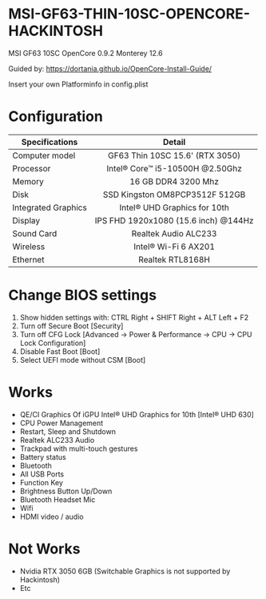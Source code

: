 # MSI-GF63-THIN-10SC-OPENCORE-HACKINTOSH

MSI GF63 10SC OpenCore 0.9.2 Monterey 12.6

Guided by: https://dortania.github.io/OpenCore-Install-Guide/

Insert your own Platforminfo in config.plist

# Configuration


| Specifications      | Detail        |
| ------------- |:-------------:|
| Computer model    | GF63 Thin 10SC 15.6' (RTX 3050) |
| Processor      |  Intel® Core™ i5-10500H @2.50Ghz      |
| Memory | 16 GB DDR4 3200 Mhz     |
|    Disk   |    SSD Kingston OM8PCP3512F 512GB     |
| Integrated Graphics | Intel® UHD Graphics for 10th |
| Display  | IPS FHD 1920x1080 (15.6 inch) @144Hz |
| Sound Card     | Realtek Audio ALC233   |
| Wireless | Intel® Wi-Fi 6 AX201      |
| Ethernet | Realtek RTL8168H     |



# Change BIOS settings

1. Show hidden settings with: CTRL Right + SHIFT Right + ALT Left + F2
2. Turn off Secure Boot [Security]
3. Turn off CFG Lock [Advanced -> Power & Performance -> CPU -> CPU Lock Configuration]
4. Disable Fast Boot [Boot]
5. Select UEFI mode without CSM [Boot]

# Works


+ QE/CI Graphics Of iGPU Intel® UHD Graphics for 10th [Intel® UHD 630]
+ CPU Power Management
+ Restart, Sleep and Shutdown
+ Realtek ALC233 Audio
+ Trackpad with multi-touch gestures
+ Battery status
+ Bluetooth
+ All USB Ports
+ Function Key
+ Brightness Button Up/Down
+ Bluetooth Headset Mic
+ Wifi
+ HDMI video / audio


# Not Works

+ Nvidia RTX 3050 6GB (Switchable Graphics is not supported by Hackintosh)
+ Etc
